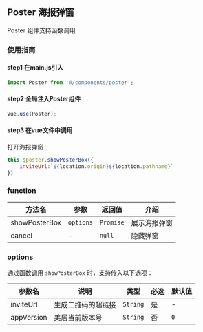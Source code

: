## Poster 海报弹窗
Poster 组件支持函数调用

### 使用指南

#### step1 在main.js引入
```js
import Poster from '@/components/poster';
```

#### step2 全局注入Poster组件
```js
Vue.use(Poster);
```

#### step3 在vue文件中调用

打开海报弹窗

```js
this.$poster.showPosterBox({
    inviteUrl:`${location.origin}${location.pathname}`
})
```

### function

| 方法名 | 参数 | 返回值 | 介绍 |
|------|------|------|------|
| showPosterBox | `options` | `Promise` | 展示海报弹窗 |
| cancel | - | `null` | 隐藏弹窗 |

### options

通过函数调用 `showPosterBox` 时，支持传入以下选项：

| 参数名 | 说明 | 类型 | 必选 | 默认值 |
|------|------|------|------|------|
| inviteUrl | 生成二维码的超链接 | `String` | 是 | - |
| appVersion | 美居当前版本号 | `String` | 否 | `0` |
